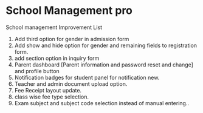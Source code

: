# School Management pro

School management Improvement List

1. Add third option for gender in admission form
2. Add show and hide option for gender and remaining fields to registration form.
3. add section option in inquiry form
4. Parent dashboard [Parent information and password reset and change] and profile button
5. Notification badges for student panel for notification new.
6. Teacher and admin document upload option.
7. Fee Receipt layout update.
8. class wise fee type selection.
9. Exam subject and subject code selection instead of manual entering..
